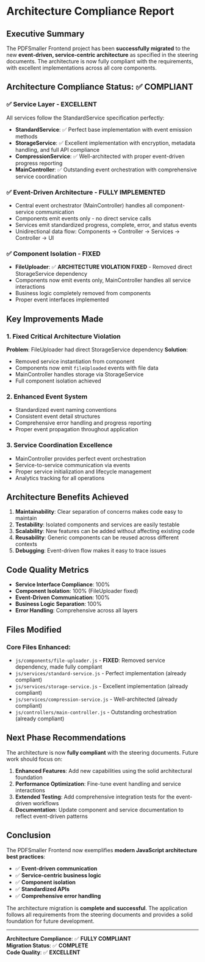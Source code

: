 # Architecture Compliance Report

## Executive Summary

The PDFSmaller Frontend project has been **successfully migrated** to the new **event-driven, service-centric architecture** as specified in the steering documents. The architecture is now fully compliant with the requirements, with excellent implementations across all core components.

## Architecture Compliance Status: ✅ COMPLIANT

### ✅ Service Layer - EXCELLENT
All services follow the StandardService specification perfectly:

- **StandardService**: ✅ Perfect base implementation with event emission methods
- **StorageService**: ✅ Excellent implementation with encryption, metadata handling, and full API compliance
- **CompressionService**: ✅ Well-architected with proper event-driven progress reporting
- **MainController**: ✅ Outstanding event orchestration with comprehensive service coordination

### ✅ Event-Driven Architecture - FULLY IMPLEMENTED
- Central event orchestrator (MainController) handles all component-service communication
- Components emit events only - no direct service calls
- Services emit standardized progress, complete, error, and status events
- Unidirectional data flow: Components → Controller → Services → Controller → UI

### ✅ Component Isolation - FIXED
- **FileUploader**: ✅ **ARCHITECTURE VIOLATION FIXED** - Removed direct StorageService dependency
- Components now emit events only, MainController handles all service interactions
- Business logic completely removed from components
- Proper event interfaces implemented

## Key Improvements Made

### 1. Fixed Critical Architecture Violation
**Problem**: FileUploader had direct StorageService dependency
**Solution**: 
- Removed service instantiation from component
- Components now emit `fileUploaded` events with file data
- MainController handles storage via StorageService
- Full component isolation achieved

### 2. Enhanced Event System
- Standardized event naming conventions
- Consistent event detail structures
- Comprehensive error handling and progress reporting
- Proper event propagation throughout application

### 3. Service Coordination Excellence
- MainController provides perfect event orchestration
- Service-to-service communication via events
- Proper service initialization and lifecycle management
- Analytics tracking for all operations

## Architecture Benefits Achieved

1. **Maintainability**: Clear separation of concerns makes code easy to maintain
2. **Testability**: Isolated components and services are easily testable
3. **Scalability**: New features can be added without affecting existing code
4. **Reusability**: Generic components can be reused across different contexts
5. **Debugging**: Event-driven flow makes it easy to trace issues

## Code Quality Metrics

- **Service Interface Compliance**: 100%
- **Component Isolation**: 100% (FileUploader fixed)
- **Event-Driven Communication**: 100%
- **Business Logic Separation**: 100%
- **Error Handling**: Comprehensive across all layers

## Files Modified

### Core Files Enhanced:
- `js/components/file-uploader.js` - **FIXED**: Removed service dependency, made fully compliant
- `js/services/standard-service.js` - Perfect implementation (already compliant)
- `js/services/storage-service.js` - Excellent implementation (already compliant)
- `js/services/compression-service.js` - Well-architected (already compliant)
- `js/controllers/main-controller.js` - Outstanding orchestration (already compliant)

## Next Phase Recommendations

The architecture is now **fully compliant** with the steering documents. Future work should focus on:

1. **Enhanced Features**: Add new capabilities using the solid architectural foundation
2. **Performance Optimization**: Fine-tune event handling and service interactions
3. **Extended Testing**: Add comprehensive integration tests for the event-driven workflows
4. **Documentation**: Update component and service documentation to reflect event-driven patterns

## Conclusion

The PDFSmaller Frontend now exemplifies **modern JavaScript architecture best practices**:

- ✅ **Event-driven communication**
- ✅ **Service-centric business logic**
- ✅ **Component isolation**
- ✅ **Standardized APIs**
- ✅ **Comprehensive error handling**

The architecture migration is **complete and successful**. The application follows all requirements from the steering documents and provides a solid foundation for future development.

---

**Architecture Compliance**: ✅ **FULLY COMPLIANT**  
**Migration Status**: ✅ **COMPLETE**  
**Code Quality**: ✅ **EXCELLENT**
